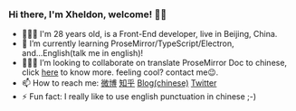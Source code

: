 ### Hi there, I'm Xheldon, welcome! 👋🏼

- 👨🏻‍💻   I'm 28 years old, is a Front-End developer, live in Beijing, China.
- 🌱  I’m currently learning ProseMirror/TypeScript/Electron, and...English(talk me in english)!
- 🧙🏻‍♂️  I’m looking to collaborate on translate ProseMirror Doc to chinese, click [here](https://github.com/xheldon-prosemirror/prosemirror) to know more. feeling cool? contact me😉.
- 📫  How to reach me: [微博](https://weibo.com/xheldon)   [知乎](https://www.zhihu.com/people/xheldon)   [Blog(chinese)](https://xheldon.com)   [Twitter](https://twitter.com/_xheldon)
- ⚡  Fun fact: I really like to use english punctuation in chinese ;-)
